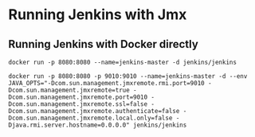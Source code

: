 # Running Jenkins with Jmx

## Running Jenkins with Docker directly
`docker run -p 8080:8080 --name=jenkins-master -d jenkins/jenkins`

`docker run -p 8080:8080 -p 9010:9010 --name=jenkins-master -d --env JAVA_OPTS="-Dcom.sun.management.jmxremote.rmi.port=9010 -Dcom.sun.management.jmxremote=true -Dcom.sun.management.jmxremote.port=9010 -Dcom.sun.management.jmxremote.ssl=false -Dcom.sun.management.jmxremote.authenticate=false -Dcom.sun.management.jmxremote.local.only=false -Djava.rmi.server.hostname=0.0.0.0" jenkins/jenkins`

